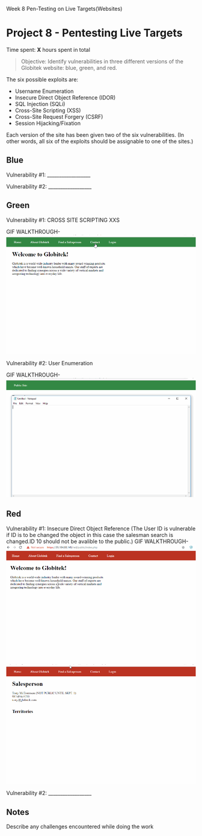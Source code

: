 
Week 8 Pen-Testing on Live Targets(Websites) 
# Project 8 - Pentesting Live Targets

Time spent: **X** hours spent in total

> Objective: Identify vulnerabilities in three different versions of the Globitek website: blue, green, and red.

The six possible exploits are:
* Username Enumeration
* Insecure Direct Object Reference (IDOR)
* SQL Injection (SQLi)
* Cross-Site Scripting (XSS)
* Cross-Site Request Forgery (CSRF)
* Session Hijacking/Fixation

Each version of the site has been given two of the six vulnerabilities. (In other words, all six of the exploits should be assignable to one of the sites.)

## Blue

Vulnerability #1: __________________

Vulnerability #2: __________________


## Green

Vulnerability #1: CROSS SITE SCRIPTING XXS

GIF WALKTHROUGH- ![Alt Text](https://github.com/EchoX18/Week-8-Pen-Testing-Live-Targets/blob/master/XXS.gif)

Vulnerability #2: User Enumeration

GIF WALKTHROUGH-![Alt Text](https://github.com/EchoX18/Week-8-Pen-Testing-Live-Targets/blob/master/User%20Enumeration.gif)


## Red

Vulnerability #1: Insecure Direct Object Reference
(The User ID is vulnerable if ID is to be changed the object in this case the salesman search is changed.ID 10 should not be avalible to the public.)
 GIF WALKTHROUGH- ![Alt Text](https://github.com/EchoX18/Week-8-Pen-Testing-Live-Targets/blob/master/IDOR.gif)
 ![Alt Text](https://github.com/EchoX18/Week-8-Pen-Testing-Live-Targets/blob/master/IDOR%202.gif)

Vulnerability #2: __________________


## Notes

Describe any challenges encountered while doing the work
